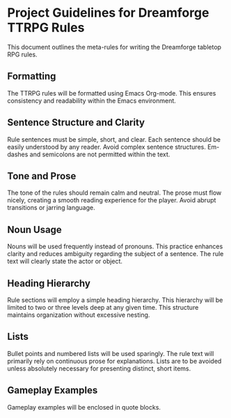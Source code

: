 # Project Guidelines for Dreamforge TTRPG Rules

This document outlines the meta-rules for writing the Dreamforge tabletop RPG rules.

## Formatting

The TTRPG rules will be formatted using Emacs Org-mode. This ensures consistency and readability within the Emacs environment.

## Sentence Structure and Clarity

Rule sentences must be simple, short, and clear. Each sentence should be easily understood by any reader. Avoid complex sentence structures. Em-dashes and semicolons are not permitted within the text.

## Tone and Prose

The tone of the rules should remain calm and neutral. The prose must flow nicely, creating a smooth reading experience for the player. Avoid abrupt transitions or jarring language.

## Noun Usage

Nouns will be used frequently instead of pronouns. This practice enhances clarity and reduces ambiguity regarding the subject of a sentence. The rule text will clearly state the actor or object.

## Heading Hierarchy

Rule sections will employ a simple heading hierarchy. This hierarchy will be limited to two or three levels deep at any given time. This structure maintains organization without excessive nesting.

## Lists

Bullet points and numbered lists will be used sparingly. The rule text will primarily rely on continuous prose for explanations. Lists are to be avoided unless absolutely necessary for presenting distinct, short items.

## Gameplay Examples

Gameplay examples will be enclosed in quote blocks.